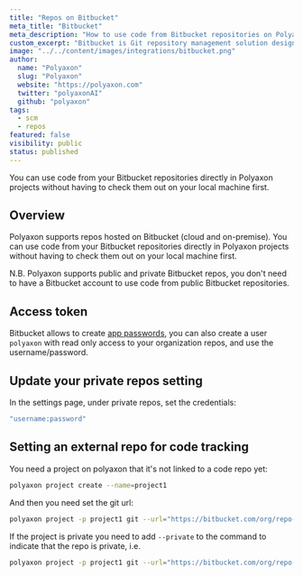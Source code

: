 ```yaml
---
title: "Repos on Bitbucket"
meta_title: "Bitbucket"
meta_description: "How to use code from Bitbucket repositories on Polyaxon. You can use code from your Bitbucket repositories directly in Polyaxon projects without having to check them out on your local machine first."
custom_excerpt: "Bitbucket is Git repository management solution designed for professional teams. It gives you a central place to manage git repositories, collaborate on your source code and guide you through the development flow."
image: "../../content/images/integrations/bitbucket.png"
author:
  name: "Polyaxon"
  slug: "Polyaxon"
  website: "https://polyaxon.com"
  twitter: "polyaxonAI"
  github: "polyaxon"
tags: 
  - scm
  - repos
featured: false
visibility: public
status: published
---
```


You can use code from your Bitbucket repositories directly in Polyaxon projects without having to check them out on your local machine first.

## Overview

Polyaxon supports repos hosted on Bitbucket (cloud and on-premise). 
You can use code from your Bitbucket repositories directly in Polyaxon projects without 
having to check them out on your local machine first. 

N.B. Polyaxon supports public and private Bitbucket repos, you don't need to have a Bitbucket account
to use code from public Bitbucket repositories.

## Access token

Bitbucket allows to create [app passwords](https://confluence.atlassian.com/bitbucket/app-passwords-828781300.html), 
you can also create a user `polyaxon` with read only access to your organization repos, and use the username/password. 

## Update your private repos setting

In the settings page, under private repos, set the credentials:

```yaml
"username:password"
```

## Setting an external repo for code tracking

You need a project on polyaxon that it's not linked to a code repo yet:

```bash
polyaxon project create --name=project1
```

And then you need set the git url:

```bash
polyaxon project -p project1 git --url="https://bitbucket.com/org/repo-name"
```

If the project is private you need to add `--private` to the command to indicate that the repo is private, i.e.

```bash
polyaxon project -p project1 git --url="https://bitbucket.com/org/repo-name" --private
```
